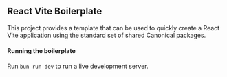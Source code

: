 ## React Vite Boilerplate

This project provides a template that can be used to quickly create a React Vite
application using the standard set of shared Canonical packages.

#### Running the boilerplate

Run `bun run dev` to run a live development server.
